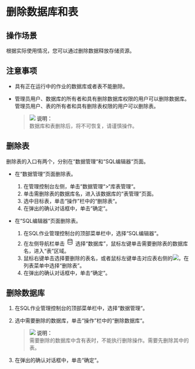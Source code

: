 # 删除数据库和表<a name="dli_01_0011"></a>

## 操作场景<a name="section24097271153521"></a>

根据实际使用情况，您可以通过删除数据释放存储资源。

## 注意事项<a name="section591721184417"></a>

-   具有正在运行中的作业的数据库或者表不能删除。
-   管理员用户、数据库的所有者和具有删除数据库权限的用户可以删除数据库。管理员用户、表的所有者和具有删除表权限的用户可以删除表。

    >![](public_sys-resources/icon-note.gif) **说明：**   
    >数据库和表删除后，将不可恢复，请谨慎操作。  


## 删除表<a name="section4685189174137"></a>

删除表的入口有两个，分别在“数据管理“和“SQL编辑器“页面。

-   在“数据管理“页面删除表。
    1.  在管理控制台左侧，单击“数据管理“\>“库表管理“。
    2.  单击需删除表的数据库名，进入该数据库的“表管理”页面。
    3.  选中目标表，单击“操作”栏中的“删除表“。
    4.  在弹出的确认对话框中，单击“确定“。

-   在“SQL编辑器“页面删除表。
    1.  在SQL作业管理控制台的顶部菜单栏中，选择“SQL编辑器“。
    2.  在左侧导航栏单击![](figures/icon-数据库-6.png)选择“数据库”，鼠标左键单击需要删除表的数据库名，进入“表”区域。
    3.  鼠标右键单击选择要删除的表名，或者鼠标左键单击对应表右侧的![](figures/zh-cn_image_0206789870.png)，在列表菜单中选择“删除表”。
    4.  在弹出的确认对话框中，单击“确定“。


## 删除数据库<a name="section168648524611"></a>

1.  在SQL作业管理控制台的顶部菜单栏中，选择“数据管理“。
2.  选中需要删除的数据库，单击“操作”栏中的“删除数据库“。

    >![](public_sys-resources/icon-note.gif) **说明：**   
    >需要删除的数据库中含有表时，不能执行删除操作。需要先删除其中的表。  

3.  在弹出的确认对话框中，单击“确定“。

